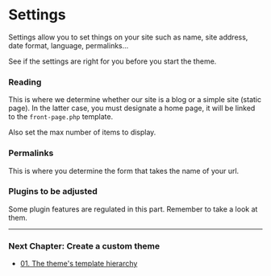 # Settings

Settings allow you to set things on your site such as name, site address, date format, language, permalinks...

See if the settings are right for you before you start the theme.
 

### Reading

This is where we determine whether our site is a blog or a simple site (static page). In the latter case, you must designate a home page, it will be linked to the `front-page.php` template.

Also set the max number of items to display.

### Permalinks

This is where you determine the form that takes the name of your url.

### Plugins to be adjusted

Some plugin features are regulated in this part. Remember to take a look at them.

----

### Next Chapter: Create a custom theme
- [01. The theme's template hierarchy](theme-01.hierarchy.md)
